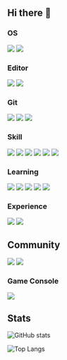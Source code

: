 ## Hi there 👋

### OS

[![](https://img.shields.io/badge/-macOS-000000?logo=apple&logoColor=white)](https://www.apple.com/macos/)
[![](https://img.shields.io/badge/-CentOS-262577?logo=centos&logoColor=white)](https://www.centos.org/)

### Editor

[![](https://img.shields.io/badge/-VSCode-007ACC?logo=visual-studio-code&logoColor=white)](https://code.visualstudio.com/)
[![](https://img.shields.io/badge/-How%20I%20VSCode-292e39?logo=visual-studio-code&logoColor=white)](https://howivscode.com/yslinear/)

### Git

[![](https://img.shields.io/badge/-Github-181717?logo=github&logoColor=white)](https://github.com/yslinear/)
[![](https://img.shields.io/badge/-GNU%20Privacy%20Guard-0093DD?logo=gnu-privacy-guard&logoColor=white)](https://gnupg.org/)
[![](https://img.shields.io/badge/-Conventional%20Commits-fa6673?logo=git&logoColor=white)](https://www.conventionalcommits.org/)

### Skill

[![](https://img.shields.io/badge/-PHP-777BB4?logo=php&logoColor=white)](https://www.php.net/)
[![](https://img.shields.io/badge/-Vanilla%20JS-F7DF1E?logo=javascript&logoColor=white)](http://vanilla-js.com/)
[![](https://img.shields.io/badge/-jQuery-0769AD?logo=jquery&logoColor=white)](https://jquery.com/)
[![](https://img.shields.io/badge/-Bootstrap-0769AD?logo=bootstrap&logoColor=white)](https://getbootstrap.com/)
[![](https://img.shields.io/badge/-MySQL-4479A1?logo=mysql&logoColor=white)](https://www.mysql.com/)
[![](https://img.shields.io/badge/-Joomla-5091CD?logo=joomla&logoColor=white)](https://www.joomla.org/)

### Learning

[![](https://img.shields.io/badge/-Laravel-FF2D20?logo=laravel&logoColor=white)](https://laravel.com/)
[![](https://img.shields.io/badge/-Vue.js-4FC08D?logo=vue.js&logoColor=white)](https://vuejs.org/)
[![](https://img.shields.io/badge/-Vuetify-1867C0?logo=vuetify&logoColor=white)](https://vuetifyjs.com/)
[![](https://img.shields.io/badge/-Docker-2496ED?logo=docker&logoColor=white)](https://www.docker.com/)
[![](https://img.shields.io/badge/-Amazon%20AWS-232F3E?logo=amazon-aws&logoColor=white)](https://aws.amazon.com/)

### Experience

[![](https://img.shields.io/badge/-Grafana-F46800?logo=grafana&logoColor=white)](https://www.grafana.com/)
[![](https://img.shields.io/badge/-Prometheus-E6522C?logo=prometheus&logoColor=white)](https://prometheus.io/)

## Community

[![](https://img.shields.io/badge/-Stack%20Overflow-FE7A16?logo=stack-overflow&logoColor=white)](https://stackoverflow.com/users/8970303/yslinear/)
[![](https://img.shields.io/badge/-DEV%20Community-0A0A0A?logo=dev.to&logoColor=white)](https://dev.to/yslinear/)

### Game Console

[![](https://img.shields.io/badge/-Nintendo%20Switch-E60012?logo=nintendo-switch&logoColor=white)](https://www.nintendo.com/switch/)

## Stats

![GitHub stats](https://github-readme-stats.vercel.app/api?username=yslinear&hide=stars&show_icons=true)

![Top Langs](https://github-readme-stats.vercel.app/api/top-langs/?username=yslinear)
